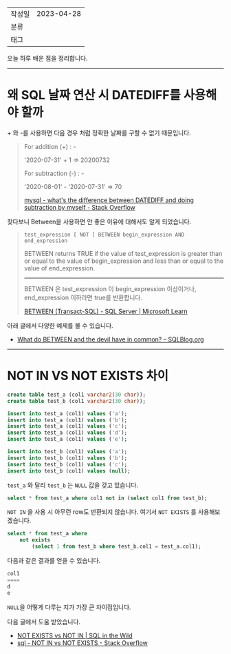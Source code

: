|                 |                         |
|:----------------|:------------------------|
|   작성일           |   2023-04-28   |
|     분류          |                         |
| 태그              |                         |  

오늘 하루 배운 점을 정리합니다.

---
# 왜 SQL 날짜 연산 시 DATEDIFF를 사용해야 할까

\+ 와 -를 사용하면 다음 경우 처럼 정확한 날짜를 구할 수 없기 때문입니다.

>For addition (+) : -
>
>'2020-07-31' + 1 => 20200732
>
>For subtraction (-) : -
>
>'2020-08-01' - '2020-07-31' => 70
>
>[mysql - what's the difference between DATEDIFF and doing subtraction by myself - Stack Overflow](https://stackoverflow.com/questions/55699829/whats-the-difference-between-datediff-and-doing-subtraction-by-myself)

찾다보니 Between을 사용하면 안 좋은 이유에 대해서도 알게 되었습니다.

>`test_expression [ NOT ] BETWEEN begin_expression AND end_expression`
>
>BETWEEN returns TRUE if the value of test_expression is greater than or equal to the value of begin_expression and less than or equal to the value of end_expression.
>
>---
> BETWEEN 은 test_expression 이 begin_expression 이상이거나, end_expression 이하라면 true를 반환합니다.
>
>[BETWEEN (Transact-SQL) - SQL Server | Microsoft Learn](https://learn.microsoft.com/en-us/sql/t-sql/language-elements/between-transact-sql?redirectedfrom=MSDN&view=sql-server-ver16)


아래 글에서 다양한 예제를 볼 수 있습니다.
- [What do BETWEEN and the devil have in common? – SQLBlog.org](https://sqlblog.org/2011/10/19/what-do-between-and-the-devil-have-in-common)

---

# NOT IN  VS NOT  EXISTS 차이

```sql
create table test_a (col1 varchar2(30 char));
create table test_b (col1 varchar2(30 char));

insert into test_a (col1) values ('a');
insert into test_a (col1) values ('b');
insert into test_a (col1) values ('c');
insert into test_a (col1) values ('d');
insert into test_a (col1) values ('e');

insert into test_b (col1) values ('a');
insert into test_b (col1) values ('b');
insert into test_b (col1) values ('c');
insert into test_b (col1) values (null);
```

`test_a` 와 달리 `test_b` 는 `NULL` 값을 갖고 있습니다.

```sql
select * from test_a where col1 not in (select col1 from test_b);
```

`NOT IN` 을 사용 시 아무런 row도 반환되지 않습니다. 여기서 `NOT EXISTS` 를 사용해보겠습니다.

```sql
select * from test_a where 
    not exists
        (select 1 from test_b where test_b.col1 = test_a.col1);
```

다음과 같은 결과를 얻을 수 있습니다.

```sql
col1
====
d
e
```

`NULL`을 어떻게 다루는 지가 가장 큰 차이점입니다.

다음 글에서 도움 받았습니다.
- [NOT EXISTS vs NOT IN | SQL in the Wild](https://www.sqlinthewild.co.za/index.php/2010/02/18/not-exists-vs-not-in/)
- [sql - NOT IN vs NOT EXISTS - Stack Overflow](https://stackoverflow.com/questions/173041/not-in-vs-not-exists)